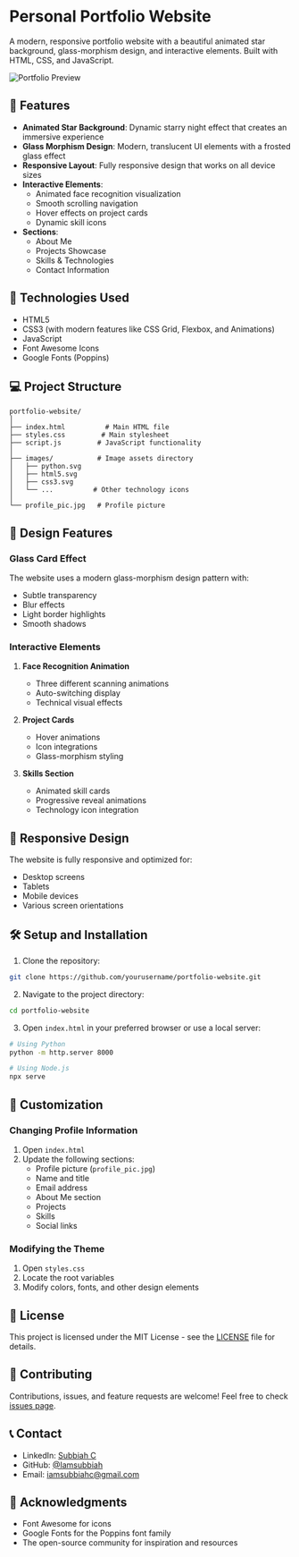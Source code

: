 # Personal Portfolio Website

A modern, responsive portfolio website with a beautiful animated star background, glass-morphism design, and interactive elements. Built with HTML, CSS, and JavaScript.

![Portfolio Preview](images/preview.png)

## 🌟 Features

- **Animated Star Background**: Dynamic starry night effect that creates an immersive experience
- **Glass Morphism Design**: Modern, translucent UI elements with a frosted glass effect
- **Responsive Layout**: Fully responsive design that works on all device sizes
- **Interactive Elements**: 
  - Animated face recognition visualization
  - Smooth scrolling navigation
  - Hover effects on project cards
  - Dynamic skill icons
- **Sections**:
  - About Me
  - Projects Showcase
  - Skills & Technologies
  - Contact Information

## 🚀 Technologies Used

- HTML5
- CSS3 (with modern features like CSS Grid, Flexbox, and Animations)
- JavaScript
- Font Awesome Icons
- Google Fonts (Poppins)

## 💻 Project Structure

```
portfolio-website/
│
├── index.html          # Main HTML file
├── styles.css         # Main stylesheet
├── script.js         # JavaScript functionality
│
├── images/           # Image assets directory
│   ├── python.svg
│   ├── html5.svg
│   ├── css3.svg
│   └── ...          # Other technology icons
│
└── profile_pic.jpg   # Profile picture
```

## 🎨 Design Features

### Glass Card Effect
The website uses a modern glass-morphism design pattern with:
- Subtle transparency
- Blur effects
- Light border highlights
- Smooth shadows

### Interactive Elements
1. **Face Recognition Animation**
   - Three different scanning animations
   - Auto-switching display
   - Technical visual effects

2. **Project Cards**
   - Hover animations
   - Icon integrations
   - Glass-morphism styling

3. **Skills Section**
   - Animated skill cards
   - Progressive reveal animations
   - Technology icon integration

## 📱 Responsive Design

The website is fully responsive and optimized for:
- Desktop screens
- Tablets
- Mobile devices
- Various screen orientations

## 🛠️ Setup and Installation

1. Clone the repository:
```bash
git clone https://github.com/yourusername/portfolio-website.git
```

2. Navigate to the project directory:
```bash
cd portfolio-website
```

3. Open `index.html` in your preferred browser or use a local server:
```bash
# Using Python
python -m http.server 8000

# Using Node.js
npx serve
```

## 🔧 Customization

### Changing Profile Information
1. Open `index.html`
2. Update the following sections:
   - Profile picture (`profile_pic.jpg`)
   - Name and title
   - Email address
   - About Me section
   - Projects
   - Skills
   - Social links

### Modifying the Theme
1. Open `styles.css`
2. Locate the root variables
3. Modify colors, fonts, and other design elements

## 📄 License

This project is licensed under the MIT License - see the [LICENSE](LICENSE) file for details.

## 🤝 Contributing

Contributions, issues, and feature requests are welcome! Feel free to check [issues page](https://github.com/yourusername/portfolio-website/issues).

## 📞 Contact

- LinkedIn: [Subbiah C](https://www.linkedin.com/in/subbiah-c-49ab65313)
- GitHub: [@Iamsubbiah](https://github.com/Iamsubbiah)
- Email: iamsubbiahc@gmail.com

## 🙏 Acknowledgments

- Font Awesome for icons
- Google Fonts for the Poppins font family
- The open-source community for inspiration and resources 